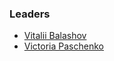 ### Leaders

* [Vitalii Balashov](mailto:vitalii.balashov@owasp.org)
* [Victoria Paschenko](mailto:victoria.paschenko@owasp.org)
